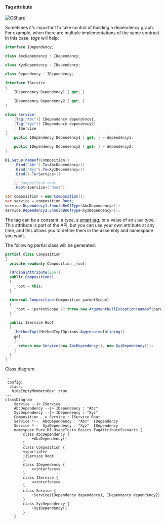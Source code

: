 #### Tag attribute

[![CSharp](https://img.shields.io/badge/C%23-code-blue.svg)](../tests/Pure.DI.UsageTests/Attributes/TagAttributeScenario.cs)

Sometimes it's important to take control of building a dependency graph. For example, when there are multiple implementations of the same contract. In this case, _tags_ will help:


```c#
interface IDependency;

class AbcDependency : IDependency;

class XyzDependency : IDependency;

class Dependency : IDependency;

interface IService
{
    IDependency Dependency1 { get; }

    IDependency Dependency2 { get; }
}

class Service(
    [Tag("Abc")] IDependency dependency1,
    [Tag("Xyz")] IDependency dependency2)
    : IService
{
    public IDependency Dependency1 { get; } = dependency1;

    public IDependency Dependency2 { get; } = dependency2;
}

DI.Setup(nameof(Composition))
    .Bind("Abc").To<AbcDependency>()
    .Bind("Xyz").To<XyzDependency>()
    .Bind().To<Service>()

    // Composition root
    .Root<IService>("Root");

var composition = new Composition();
var service = composition.Root;
service.Dependency1.ShouldBeOfType<AbcDependency>();
service.Dependency2.ShouldBeOfType<XyzDependency>();
```

The tag can be a constant, a type, a [smart tag](smart-tags.md), or a value of an `Enum` type. This attribute is part of the API, but you can use your own attribute at any time, and this allows you to define them in the assembly and namespace you want.

The following partial class will be generated:

```c#
partial class Composition
{
  private readonly Composition _root;

  [OrdinalAttribute(256)]
  public Composition()
  {
    _root = this;
  }

  internal Composition(Composition parentScope)
  {
    _root = (parentScope ?? throw new ArgumentNullException(nameof(parentScope)))._root;
  }

  public IService Root
  {
    [MethodImpl(MethodImplOptions.AggressiveInlining)]
    get
    {
      return new Service(new AbcDependency(), new XyzDependency());
    }
  }
}
```

Class diagram:

```mermaid
---
 config:
  class:
   hideEmptyMembersBox: true
---
classDiagram
	Service --|> IService
	AbcDependency --|> IDependency : "Abc" 
	XyzDependency --|> IDependency : "Xyz" 
	Composition ..> Service : IService Root
	Service *--  AbcDependency : "Abc"  IDependency
	Service *--  XyzDependency : "Xyz"  IDependency
	namespace Pure.DI.UsageTests.Basics.TagAttributeScenario {
		class AbcDependency {
			+AbcDependency()
		}
		class Composition {
		<<partial>>
		+IService Root
		}
		class IDependency {
			<<interface>>
		}
		class IService {
			<<interface>>
		}
		class Service {
			+Service(IDependency dependency1, IDependency dependency2)
		}
		class XyzDependency {
			+XyzDependency()
		}
	}
```

